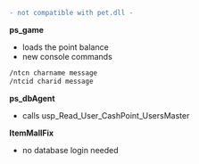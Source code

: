 ```diff
- not compatible with pet.dll -
```
**ps_game**
* loads the point balance
* new console commands
```asm
/ntcn charname message
/ntcid charid message
```

**ps_dbAgent**
* calls usp_Read_User_CashPoint_UsersMaster

**ItemMallFix**
* no database login needed

